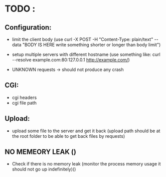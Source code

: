 # TODO : 
## Configuration:
- limit the client body (use curl -X POST -H "Content-Type: plain/text" --data "BODY IS HERE write something shorter or longer than body limit")

- setup multiple servers with different hostname (use something like: curl --resolve example.com:80:127.0.0.1 http://example.com/)

- UNKNOWN requests -> should not produce any crash

## CGI:
- cgi headers
- cgi file path 

## Upload: 
- upload some file to the server and get it back
(upload path should be at the root folder to be able to get back files by requests)

## NO MEMEORY LEAK ()
- Check if there is no memory leak (monitor the process memory usage it should not go up indefinitely)()